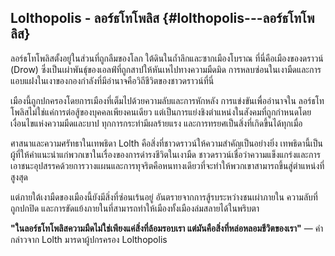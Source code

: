 ## **Lolthopolis \- ลอร์ธโทโพลิส** {#lolthopolis---ลอร์ธโทโพลิส}

ลอร์ธโทโพลิสตั้งอยู่ในส่วนที่ถูกลืมของโลก ใต้ดินในถ้ำลึกและซากเมืองโบราณ ที่นี่คือเมืองของดราวน์ (Drow) ซึ่งเป็นเผ่าพันธุ์ของเอลฟ์ที่ถูกสาปให้หันเหไปทางความมืดมิด การหลบซ่อนในเงามืดและการแอบแฝงในเงาของกองกำลังที่มีอำนาจคือวิถีชีวิตของชาวดราวน์ที่นี่

เมืองนี้ถูกปกครองโดยการเมืองที่เต็มไปด้วยความลับและการหักหลัง การแข่งขันเพื่ออำนาจใน ลอร์ธโทโพลิสไม่ใช่แค่การต่อสู้ของบุคคลเพียงคนเดียว แต่เป็นการแย่งชิงตำแหน่งในสังคมที่ถูกกำหนดโดยเงื่อนไขแห่งความมืดและบาป ทุกการกระทำมีผลร้ายแรง และการทรยศเป็นสิ่งที่เกิดขึ้นได้ทุกเมื่อ

ศาสนาและความศรัทธาในเทพธิดา Lolth คือสิ่งที่ชาวดราวน์ให้ความสำคัญเป็นอย่างยิ่ง เทพธิดานี้เป็นผู้ที่ให้คำแนะนำแก่พวกเขาในเรื่องของการดำรงชีวิตในเงามืด ชาวดราวน์เชื่อว่าความแข็งแกร่งและการเอาชนะอุปสรรคด้วยการวางแผนและการทุจริตคือหนทางเดียวที่จะทำให้พวกเขาสามารถขึ้นสู่ตำแหน่งที่สูงสุด

แต่ภายใต้เงามืดของเมืองนี้ยังมีสิ่งที่ซ่อนเร้นอยู่ อันตรายจากการสู้รบระหว่างชนเผ่าภายใน ความลับที่ถูกปกปิด และการขัดแย้งภายในที่สามารถทำให้เมืองทั้งเมืองล่มสลายได้ในพริบตา

**"ในลอร์ธโทโพลิสความมืดไม่ใช่เพียงแค่สิ่งที่ล้อมรอบเรา แต่มันคือสิ่งที่หล่อหลอมชีวิตของเรา"** — คำกล่าวจาก Lolth มารดาผู้ปกรครอง Lolthopolis